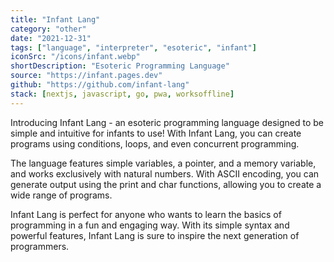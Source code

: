```yaml
---
title: "Infant Lang"
category: "other"
date: "2021-12-31"
tags: ["language", "interpreter", "esoteric", "infant"]
iconSrc: "/icons/infant.webp"
shortDescription: "Esoteric Programming Language"
source: "https://infant.pages.dev"
github: "https://github.com/infant-lang"
stack: [nextjs, javascript, go, pwa, worksoffline]
---
```


Introducing Infant Lang - an esoteric programming language designed to be simple and intuitive for infants to use! With Infant Lang, you can create programs using conditions, loops, and even concurrent programming.

The language features simple variables, a pointer, and a memory variable, and works exclusively with natural numbers. With ASCII encoding, you can generate output using the print and char functions, allowing you to create a wide range of programs.

Infant Lang is perfect for anyone who wants to learn the basics of programming in a fun and engaging way. With its simple syntax and powerful features, Infant Lang is sure to inspire the next generation of programmers.
